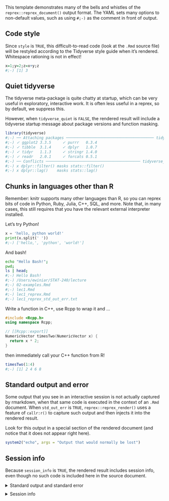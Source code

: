 This template demonstrates many of the bells and whistles of the `reprex::reprex_document()` output format. The YAML sets many options to non-default values, such as using `#;-)` as the comment in front of output.

## Code style

Since `style` is `TRUE`, this difficult-to-read code (look at the `.Rmd` source file) will be restyled according to the Tidyverse style guide when it’s rendered. Whitespace rationing is not in effect!

``` r
x=1;y=2;z=x+y;z
#;-) [1] 3
```

## Quiet tidyverse

The tidyverse meta-package is quite chatty at startup, which can be very useful in exploratory, interactive work. It is often less useful in a reprex, so by default, we suppress this.

However, when `tidyverse_quiet` is `FALSE`, the rendered result will include a tidyverse startup message about package versions and function masking.

``` r
library(tidyverse)
#;-) ── Attaching packages ─────────────────────────────────────── tidyverse 1.3.1 ──
#;-) ✓ ggplot2 3.3.5     ✓ purrr   0.3.4
#;-) ✓ tibble  3.1.4     ✓ dplyr   1.0.7
#;-) ✓ tidyr   1.1.3     ✓ stringr 1.4.0
#;-) ✓ readr   2.0.1     ✓ forcats 0.5.1
#;-) ── Conflicts ────────────────────────────────────────── tidyverse_conflicts() ──
#;-) x dplyr::filter() masks stats::filter()
#;-) x dplyr::lag()    masks stats::lag()
```

## Chunks in languages other than R

Remember: knitr supports many other languages than R, so you can reprex bits of code in Python, Ruby, Julia, C++, SQL, and more. Note that, in many cases, this still requires that you have the relevant external interpreter installed.

Let’s try Python!

``` python
x = 'hello, python world!'
print(x.split(' '))
#;-) ['hello,', 'python', 'world!']
```

And bash!

``` bash
echo "Hello Bash!";
pwd;
ls | head;
#;-) Hello Bash!
#;-) /Users/ewiniar/STAT-240/lecture
#;-) 02-examples.Rmd
#;-) lec1.Rmd
#;-) lec1_reprex.Rmd
#;-) lec1_reprex_std_out_err.txt
```

Write a function in C++, use Rcpp to wrap it and …

``` cpp
#include <Rcpp.h>
using namespace Rcpp;

// [[Rcpp::export]]
NumericVector timesTwo(NumericVector x) {
  return x * 2;
}
```

then immediately call your C++ function from R!

``` r
timesTwo(1:4)
#;-) [1] 2 4 6 8
```

## Standard output and error

Some output that you see in an interactive session is not actually captured by rmarkdown, when that same code is executed in the context of an `.Rmd` document. When `std_out_err` is `TRUE`, `reprex::reprex_render()` uses a feature of `callr:r()` to capture such output and then injects it into the rendered result.

Look for this output in a special section of the rendered document (and notice that it does not appear right here).

``` r
system2("echo", args = "Output that would normally be lost")
```

## Session info

Because `session_info` is `TRUE`, the rendered result includes session info, even though no such code is included here in the source document.

<details style="margin-bottom:10px;">
<summary>
Standard output and standard error
</summary>

``` sh
x Install the styler package in order to use `style = TRUE`.
running: python  -c "x = 'hello, python world!'
print(x.split(' '))"
running: bash  -c 'echo "Hello Bash!";
pwd;
ls | head;'
Building shared library for Rcpp code chunk...
Output that would normally be lost
```

</details>
<details style="margin-bottom:10px;">
<summary>
Session info
</summary>

``` r
sessionInfo()
#;-) R version 4.1.1 (2021-08-10)
#;-) Platform: aarch64-apple-darwin20 (64-bit)
#;-) Running under: macOS Big Sur 11.5.2
#;-) 
#;-) Matrix products: default
#;-) BLAS:   /Library/Frameworks/R.framework/Versions/4.1-arm64/Resources/lib/libRblas.0.dylib
#;-) LAPACK: /Library/Frameworks/R.framework/Versions/4.1-arm64/Resources/lib/libRlapack.dylib
#;-) 
#;-) locale:
#;-) [1] en_US.UTF-8/en_US.UTF-8/en_US.UTF-8/C/en_US.UTF-8/en_US.UTF-8
#;-) 
#;-) attached base packages:
#;-) [1] stats     graphics  grDevices utils     datasets  methods   base     
#;-) 
#;-) other attached packages:
#;-) [1] forcats_0.5.1   stringr_1.4.0   dplyr_1.0.7     purrr_0.3.4    
#;-) [5] readr_2.0.1     tidyr_1.1.3     tibble_3.1.4    ggplot2_3.3.5  
#;-) [9] tidyverse_1.3.1
#;-) 
#;-) loaded via a namespace (and not attached):
#;-)  [1] tidyselect_1.1.1 xfun_0.25        haven_2.4.3      colorspace_2.0-2
#;-)  [5] vctrs_0.3.8      generics_0.1.0   htmltools_0.5.2  yaml_2.2.1      
#;-)  [9] utf8_1.2.2       rlang_0.4.11     pillar_1.6.2     glue_1.4.2      
#;-) [13] withr_2.4.2      DBI_1.1.1        dbplyr_2.1.1     readxl_1.3.1    
#;-) [17] modelr_0.1.8     lifecycle_1.0.0  cellranger_1.1.0 munsell_0.5.0   
#;-) [21] gtable_0.3.0     rvest_1.0.1      evaluate_0.14    knitr_1.33      
#;-) [25] tzdb_0.1.2       fastmap_1.1.0    fansi_0.5.0      broom_0.7.9     
#;-) [29] Rcpp_1.0.7       backports_1.2.1  scales_1.1.1     jsonlite_1.7.2  
#;-) [33] fs_1.5.0         hms_1.1.0        digest_0.6.27    stringi_1.7.4   
#;-) [37] grid_4.1.1       cli_3.0.1        tools_4.1.1      magrittr_2.0.1  
#;-) [41] crayon_1.4.1     pkgconfig_2.0.3  ellipsis_0.3.2   xml2_1.3.2      
#;-) [45] reprex_2.0.1     lubridate_1.7.10 assertthat_0.2.1 rmarkdown_2.10  
#;-) [49] httr_1.4.2       rstudioapi_0.13  R6_2.5.1         compiler_4.1.1
```

</details>
